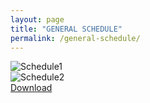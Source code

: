 ```yaml
---
layout: page
title: "GENERAL SCHEDULE"
permalink: /general-schedule/
---
```

![Schedule1](djhoier.github.io/Schedule1)  
![Schedule2](djhoier.github.io/Schedule2)  
[Download](djhoier.github.io/documents/Schedule.xlsx)
